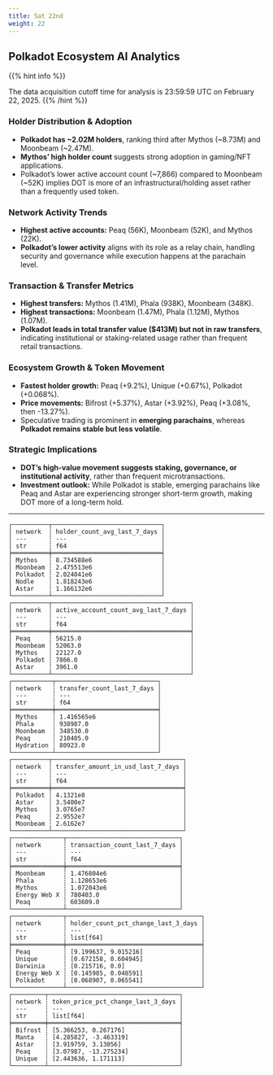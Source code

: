 ```yaml
---
title: Sat 22nd
weight: 22
---
```


## **Polkadot Ecosystem AI Analytics**
{{% hint info %}}

The data acquisition cutoff time for analysis is 23:59:59 UTC on February 22, 2025.
{{% /hint %}}

### **Holder Distribution & Adoption**
- **Polkadot has ~2.02M holders**, ranking third after Mythos (~8.73M) and Moonbeam (~2.47M).
- **Mythos’ high holder count** suggests strong adoption in gaming/NFT applications.
- Polkadot’s lower active account count (~7,866) compared to Moonbeam (~52K) implies DOT is more of an infrastructural/holding asset rather than a frequently used token.

### **Network Activity Trends**
- **Highest active accounts:** Peaq (56K), Moonbeam (52K), and Mythos (22K).
- **Polkadot’s lower activity** aligns with its role as a relay chain, handling security and governance while execution happens at the parachain level.

### **Transaction & Transfer Metrics**
- **Highest transfers:** Mythos (1.41M), Phala (938K), Moonbeam (348K).
- **Highest transactions:** Moonbeam (1.47M), Phala (1.12M), Mythos (1.07M).
- **Polkadot leads in total transfer value ($413M) but not in raw transfers**, indicating institutional or staking-related usage rather than frequent retail transactions.

### **Ecosystem Growth & Token Movement**
- **Fastest holder growth:** Peaq (+9.2%), Unique (+0.67%), Polkadot (+0.068%).
- **Price movements:** Bifrost (+5.37%), Astar (+3.92%), Peaq (+3.08%, then -13.27%).
- Speculative trading is prominent in **emerging parachains**, whereas **Polkadot remains stable but less volatile**.

### **Strategic Implications**
- **DOT’s high-value movement suggests staking, governance, or institutional activity**, rather than frequent microtransactions.
- **Investment outlook:** While Polkadot is stable, emerging parachains like Peaq and Astar are experiencing stronger short-term growth, making DOT more of a long-term hold.

---

```
┌──────────┬──────────────────────────────┐
│ network  ┆ holder_count_avg_last_7_days │
│ ---      ┆ ---                          │
│ str      ┆ f64                          │
╞══════════╪══════════════════════════════╡
│ Mythos   ┆ 8.734588e6                   │
│ Moonbeam ┆ 2.475513e6                   │
│ Polkadot ┆ 2.024041e6                   │
│ Nodle    ┆ 1.818243e6                   │
│ Astar    ┆ 1.166132e6                   │
└──────────┴──────────────────────────────┘
┌──────────┬──────────────────────────────────────┐
│ network  ┆ active_account_count_avg_last_7_days │
│ ---      ┆ ---                                  │
│ str      ┆ f64                                  │
╞══════════╪══════════════════════════════════════╡
│ Peaq     ┆ 56215.0                              │
│ Moonbeam ┆ 52063.0                              │
│ Mythos   ┆ 22127.0                              │
│ Polkadot ┆ 7866.0                               │
│ Astar    ┆ 3961.0                               │
└──────────┴──────────────────────────────────────┘
┌───────────┬────────────────────────────┐
│ network   ┆ transfer_count_last_7_days │
│ ---       ┆ ---                        │
│ str       ┆ f64                        │
╞═══════════╪════════════════════════════╡
│ Mythos    ┆ 1.416565e6                 │
│ Phala     ┆ 938987.0                   │
│ Moonbeam  ┆ 348530.0                   │
│ Peaq      ┆ 210405.0                   │
│ Hydration ┆ 80923.0                    │
└───────────┴────────────────────────────┘
┌──────────┬────────────────────────────────────┐
│ network  ┆ transfer_amount_in_usd_last_7_days │
│ ---      ┆ ---                                │
│ str      ┆ f64                                │
╞══════════╪════════════════════════════════════╡
│ Polkadot ┆ 4.1321e8                           │
│ Astar    ┆ 3.5400e7                           │
│ Mythos   ┆ 3.0765e7                           │
│ Peaq     ┆ 2.9552e7                           │
│ Moonbeam ┆ 2.6162e7                           │
└──────────┴────────────────────────────────────┘
┌──────────────┬───────────────────────────────┐
│ network      ┆ transaction_count_last_7_days │
│ ---          ┆ ---                           │
│ str          ┆ f64                           │
╞══════════════╪═══════════════════════════════╡
│ Moonbeam     ┆ 1.476804e6                    │
│ Phala        ┆ 1.128653e6                    │
│ Mythos       ┆ 1.072043e6                    │
│ Energy Web X ┆ 780403.0                      │
│ Peaq         ┆ 603609.0                      │
└──────────────┴───────────────────────────────┘
┌──────────────┬─────────────────────────────────────┐
│ network      ┆ holder_count_pct_change_last_3_days │
│ ---          ┆ ---                                 │
│ str          ┆ list[f64]                           │
╞══════════════╪═════════════════════════════════════╡
│ Peaq         ┆ [9.199637, 9.015216]                │
│ Unique       ┆ [0.672158, 0.604945]                │
│ Darwinia     ┆ [0.215716, 0.0]                     │
│ Energy Web X ┆ [0.145985, 0.048591]                │
│ Polkadot     ┆ [0.068907, 0.065541]                │
└──────────────┴─────────────────────────────────────┘
┌─────────┬────────────────────────────────────┐
│ network ┆ token_price_pct_change_last_3_days │
│ ---     ┆ ---                                │
│ str     ┆ list[f64]                          │
╞═════════╪════════════════════════════════════╡
│ Bifrost ┆ [5.366253, 0.267176]               │
│ Manta   ┆ [4.285827, -3.463319]              │
│ Astar   ┆ [3.919759, 3.13056]                │
│ Peaq    ┆ [3.07987, -13.275234]              │
│ Unique  ┆ [2.443636, 1.171113]               │
└─────────┴────────────────────────────────────┘
```
